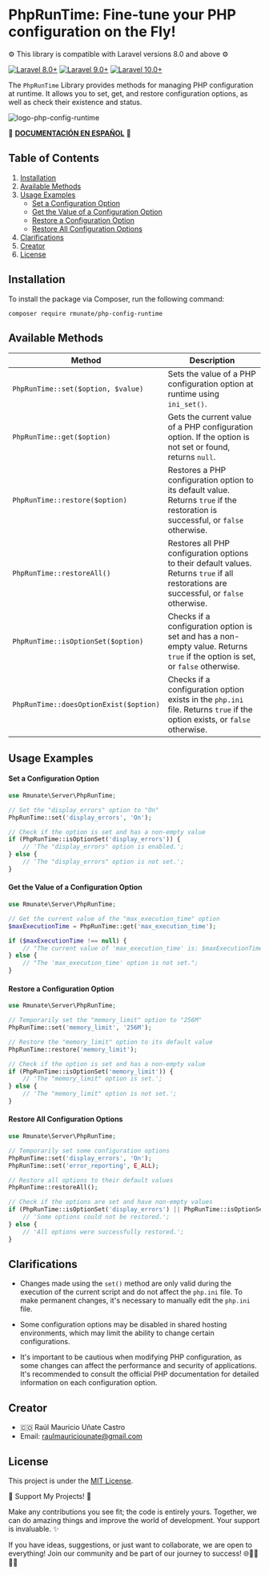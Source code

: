 # PhpRunTime: Fine-tune your PHP configuration on the Fly!
⚙️ This library is compatible with Laravel versions 8.0 and above ⚙️

[![Laravel 8.0+](https://img.shields.io/badge/Laravel-8.0%2B-orange.svg)](https://laravel.com)
[![Laravel 9.0+](https://img.shields.io/badge/Laravel-9.0%2B-orange.svg)](https://laravel.com)
[![Laravel 10.0+](https://img.shields.io/badge/Laravel-10.0%2B-orange.svg)](https://laravel.com)

The `PhpRunTime` Library provides methods for managing PHP configuration at runtime. It allows you to set, get, and restore configuration options, as well as check their existence and status.

![logo-php-config-runtime](https://github.com/alejandrodiazpinilla/PHPConfigRuntime/assets/51100789/6d922f03-b851-473e-82c4-0923e3e6e4cb)

📖 [**DOCUMENTACIÓN EN ESPAÑOL**](README_SPANISH.md) 📖

## Table of Contents
1. [Installation](#installation)
2. [Available Methods](#available-methods)
3. [Usage Examples](#usage-examples)
   - [Set a Configuration Option](#set-a-configuration-option)
   - [Get the Value of a Configuration Option](#get-the-value-of-a-configuration-option)
   - [Restore a Configuration Option](#restore-a-configuration-option)
   - [Restore All Configuration Options](#restore-all-configuration-options)
4. [Clarifications](#clarifications)
5. [Creator](#creator)
6. [License](#license)

## Installation
To install the package via Composer, run the following command:

```shell
composer require rmunate/php-config-runtime
```

## Available Methods

| Method | Description |
| - | - |
| `PhpRunTime::set($option, $value)` | Sets the value of a PHP configuration option at runtime using `ini_set()`. |
| `PhpRunTime::get($option)` | Gets the current value of a PHP configuration option. If the option is not set or found, returns `null`. |
| `PhpRunTime::restore($option)` | Restores a PHP configuration option to its default value. Returns `true` if the restoration is successful, or `false` otherwise. |
| `PhpRunTime::restoreAll()` | Restores all PHP configuration options to their default values. Returns `true` if all restorations are successful, or `false` otherwise. |
| `PhpRunTime::isOptionSet($option)` | Checks if a configuration option is set and has a non-empty value. Returns `true` if the option is set, or `false` otherwise. |
| `PhpRunTime::doesOptionExist($option)` | Checks if a configuration option exists in the `php.ini` file. Returns `true` if the option exists, or `false` otherwise. |

## Usage Examples

#### Set a Configuration Option

```php
use Rmunate\Server\PhpRunTime;

// Set the "display_errors" option to "On"
PhpRunTime::set('display_errors', 'On');

// Check if the option is set and has a non-empty value
if (PhpRunTime::isOptionSet('display_errors')) {
    // 'The "display_errors" option is enabled.';
} else {
    // 'The "display_errors" option is not set.';
}
```

#### Get the Value of a Configuration Option

```php
use Rmunate\Server\PhpRunTime;

// Get the current value of the "max_execution_time" option
$maxExecutionTime = PhpRunTime::get('max_execution_time');

if ($maxExecutionTime !== null) {
    // "The current value of 'max_execution_time' is: $maxExecutionTime seconds.";
} else {
    // "The 'max_execution_time' option is not set.";
}
```

#### Restore a Configuration Option

```php
use Rmunate\Server\PhpRunTime;

// Temporarily set the "memory_limit" option to "256M"
PhpRunTime::set('memory_limit', '256M');

// Restore the "memory_limit" option to its default value
PhpRunTime::restore('memory_limit');

// Check if the option is set and has a non-empty value
if (PhpRunTime::isOptionSet('memory_limit')) {
    // 'The "memory_limit" option is set.';
} else {
    // 'The "memory_limit" option is not set.';
}
```

#### Restore All Configuration Options

```php
use Rmunate\Server\PhpRunTime;

// Temporarily set some configuration options
PhpRunTime::set('display_errors', 'On');
PhpRunTime::set('error_reporting', E_ALL);

// Restore all options to their default values
PhpRunTime::restoreAll();

// Check if the options are set and have non-empty values
if (PhpRunTime::isOptionSet('display_errors') || PhpRunTime::isOptionSet('error_reporting')) {
    // 'Some options could not be restored.';
} else {
    // 'All options were successfully restored.';
}
```

## Clarifications

- Changes made using the `set()` method are only valid during the execution of the current script and do not affect the `php.ini` file. To make permanent changes, it's necessary to manually edit the `php.ini` file.

- Some configuration options may be disabled in shared hosting environments, which may limit the ability to change certain configurations.

- It's important to be cautious when modifying PHP configuration, as some changes can affect the performance and security of applications. It's recommended to consult the official PHP documentation for detailed information on each configuration option.

## Creator
- 🇨🇴 Raúl Mauricio Uñate Castro
- Email: raulmauriciounate@gmail.com

## License
This project is under the [MIT License](https://choosealicense.com/licenses/mit/).

🌟 Support My Projects! 🚀

Make any contributions you see fit; the code is entirely yours. Together, we can do amazing things and improve the world of development. Your support is invaluable. ✨

If you have ideas, suggestions, or just want to collaborate, we are open to everything! Join our community and be part of our journey to success! 🌐👩‍💻👨‍💻
